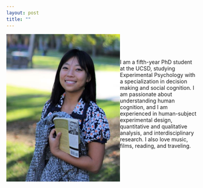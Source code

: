 ```yaml
---
layout: post
title: ""
---
```

<img align = "left" src="websitephoto.JPG" width = "300"/>


<p style='text-align: left;'> 
  <br>
  <br>
  <br>
  
I am a fifth-year PhD student at the UCSD, studying Experimental Psychology with a specialization in decision making and social cognition. I am passionate about understanding human cognition, and I am experienced in human-subject experimental design, quantitative and qualitative analysis, and interdisciplinary research. I also love music, films, reading, and traveling. 
</p>



